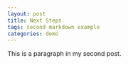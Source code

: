 ```yaml
---
layout: post
title: Next Steps
tags: second markdown example
categories: demo
---
```


This is a paragraph in my second post.
